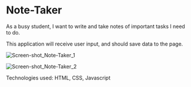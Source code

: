 # Note-Taker

As a busy student, I want to write and take notes of important tasks I need to do.

This application will receive user input, and should save data to the page.


![Screen-shot_Note-Taker_1](https://user-images.githubusercontent.com/107378358/196854614-aaf05855-1c13-4573-a930-bcf8e234fcc1.jpeg)

![Screen-shot_Note-Taker_2](https://user-images.githubusercontent.com/107378358/196854630-ab022092-8228-4560-8e6e-eef187a45aae.jpeg)

Technologies used: HTML, CSS, Javascript


